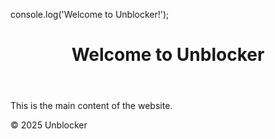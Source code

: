 console.log('Welcome to Unblocker!');

<!DOCTYPE html>
<html lang="en">
<head>
    <meta charset="UTF-8">
    <meta name="viewport" content="width=device-width, initial-scale=1.0">
    <title>Unblocker Website</title>
    <link rel="stylesheet" href="styles.css">
</head>
<body>
    <header>
        <h1>Welcome to Unblocker</h1>
    </header>
    <main>
        <p>This is the main content of the website.</p>
    </main>
    <footer>
        <p>&copy; 2025 Unblocker</p>
    </footer>
    <script src="script.js"></script>
</body>
</html>
